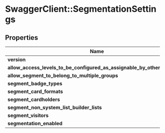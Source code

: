 # SwaggerClient::SegmentationSettings

## Properties
Name | Type | Description | Notes
------------ | ------------- | ------------- | -------------
**version** | **String** |  | [optional] 
**allow_access_levels_to_be_configured_as_assignable_by_other_segments** | **BOOLEAN** |  | [optional] 
**allow_segment_to_belong_to_multiple_groups** | **BOOLEAN** |  | [optional] 
**segment_badge_types** | **BOOLEAN** |  | [optional] 
**segment_card_formats** | **BOOLEAN** |  | [optional] 
**segment_cardholders** | **BOOLEAN** |  | [optional] 
**segment_non_system_list_builder_lists** | **BOOLEAN** |  | [optional] 
**segment_visitors** | **BOOLEAN** |  | [optional] 
**segmentation_enabled** | **BOOLEAN** |  | [optional] 


